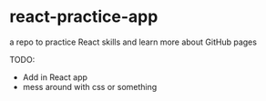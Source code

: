 # react-practice-app
a repo to practice React skills and learn more about GitHub pages

TODO:
- Add in React app
- mess around with css or something